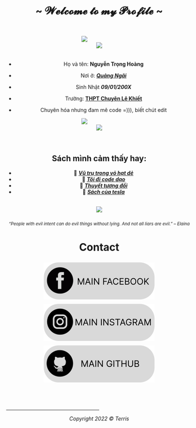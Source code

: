 <body>
  <center>
<h1 align="center">~ 𝓦𝓮𝓵𝓬𝓸𝓶𝓮 𝓽𝓸 𝓶𝔂 𝓟𝓻𝓸𝓯𝓲𝓵𝓮 ~</h1>
<br>
<p>
<div>
<img src="./img/Profile-elaina.png" width="300" align="right" />
<br/>
<img src="./img/AboutMe-elaina.png" width="500" />
<br/>
<br/>
  
- Họ và tên: **Nguyễn Trọng Hoàng**

- Nơi ở: [***Quảng Ngãi***](https://www.google.com/search?q=Qu%E1%BA%A3ng+Ng%C3%A3i&sxsrf=ALiCzsaHuZRmsPF5TRIZz4ge-TFt-mo06Q%3A1668695516295&ei=3EV2Y4TLEcml2roPtemCeA&ved=0ahUKEwiEqfKbt7X7AhXJklYBHbW0AA8Q4dUDCA8&uact=5&oq=Qu%E1%BA%A3ng+Ng%C3%A3i&gs_lcp=Cgxnd3Mtd2l6LXNlcnAQAzIICAAQgAQQsQMyBQgAEIAEMgUIABCABDIICC4QgAQQ1AIyBQgAEIAEMggILhCABBDUAjIFCAAQgAQyBQgAEIAEMgUIABCABDIFCAAQgAQ6BAgAEEdKBAhBGABKBAhGGABQ8zdY8zdggj5oAHACeACAAZ4BiAGeAZIBAzAuMZgBAKABAqABAcgBCMABAQ&sclient=gws-wiz-serp)

- Sinh Nhật ***09/01/200X***

- Trường: [**THPT Chuyên Lê Khiết**](https://www.google.com/search?q=thpt+chuy%C3%AAn+l%C3%AA+khi%E1%BA%BFt&source=lmns&bih=884&biw=1821&hl=vi&sa=X&ved=2ahUKEwjj3ce6vrX7AhXPzIsBHZ6PDEUQ_AUoAHoECAEQAA)

- Chuyên hóa nhưng đam mê code =))), biết chút edit 
<img src="./img/Waifu-elainaa.png" width="300" align="right" />
<br/>
<img src="./img/Repo-elaina.png" width="500" />
<br/> 

<br/> </p>
  ## Sách mình cảm thấy hay:
- 📗 [***Vũ trụ trong vỏ hạt dẻ***](https://www.google.com/search?q=v%C5%A9+tr%E1%BB%A5+trong+h%E1%BA%A1t+d%E1%BA%BB&sxsrf=ALiCzsbX74q6GMvi8-r7RCQ4MAxb6nOksw%3A1668695858839&source=hp&ei=Mkd2Y-S3MOql2roPv8CcwAw&iflsig=AJiK0e8AAAAAY3ZVQrBaiRKENuWggM7TdRR_kDt7dMNR&ved=0ahUKEwjkmJu_uLX7AhXqklYBHT8gB8gQ4dUDCAg&uact=5&oq=v%C5%A9+tr%E1%BB%A5+trong+h%E1%BA%A1t+d%E1%BA%BB&gs_lcp=Cgdnd3Mtd2l6EAMyBQguEIAEMgYIABAWEB4yBggAEBYQHjIGCAAQFhAeMgYIABAWEB4yBggAEBYQHjIGCAAQFhAeMgYIABAWEB4yBggAEBYQHjIGCAAQFhAeOgQIIxAnOgsIABCABBCxAxCDAToRCC4QgAQQsQMQgwEQxwEQ0QM6BQgAEIAEOgQIABBDOgoILhDHARDRAxBDOgQILhBDOg4ILhCABBCxAxCDARDUAjoLCC4QgAQQsQMQ1AI6CgguELEDEIMBEEM6BwguELEDEEM6CwguEIAEELEDEIMBOggIABCABBCxAzoICC4QgAQQsQM6BwgAELEDEEM6CAguEIAEENQCOgsILhCABBDHARDRAzoICC4Q1AIQgAQ6BwgAEIAEEAo6CAgAEBYQHhAPUABY5RtgvxxoAHAAeACAAbIBiAGNGZIBBDAuMjKYAQCgAQE&sclient=gws-wiz) <br/>
- 📘 [***Tôi đi code dạo***](https://www.google.com/search?q=t%C3%B4i+%C4%91i+code+d%E1%BA%A1o+s%C3%A1ch&sxsrf=ALiCzsbMdbUKYRoUYO3ethEyceEPqpzgpw%3A1668695864082&ei=OEd2Y-jEBPba2roPrsWdwAs&ved=0ahUKEwjowN3BuLX7AhV2rVYBHa5iB7gQ4dUDCA8&uact=5&oq=t%C3%B4i+%C4%91i+code+d%E1%BA%A1o+s%C3%A1ch&gs_lcp=Cgxnd3Mtd2l6LXNlcnAQAzIFCAAQgAQ6BAgjECc6BAgAEEM6CwgAEIAEELEDEIMBOggIABCxAxCDAToECC4QQzoHCC4QsQMQQzoHCC4Q1AIQQzoECAAQAzoICC4QgAQQ1AI6BQguEIAEOggIABCABBCxAzoGCAAQFhAeOgcIABCABBANOgYIABAeEA06CAgAEAUQHhANOgUIIRCgAToICCEQFhAeEB1KBAhBGABKBAhGGABQAFi2O2CvPWgDcAF4AYABlAKIAbsmkgEGMC4yNi40mAEAoAEBwAEB&sclient=gws-wiz-serp) <br/>
- 📙 [***Thuyết tương đối***](https://www.google.com/search?q=s%C3%A1ch+thuy%E1%BA%BFt+t%C6%B0%C6%A1ng+%C4%91%E1%BB%91i&bih=884&biw=1821&hl=vi&sxsrf=ALiCzsaMBm-fQuMiWUSPfi3kXC2rs3KpnQ%3A1668697461591&ei=dU12Y-jBI9Ok2roPgu-XuAQ&ved=0ahUKEwio0L27vrX7AhVTklYBHYL3BUcQ4dUDCA8&uact=5&oq=s%C3%A1ch+thuy%E1%BA%BFt+t%C6%B0%C6%A1ng+%C4%91%E1%BB%91i&gs_lcp=Cgxnd3Mtd2l6LXNlcnAQAzIFCAAQgAQyBQgAEIAEOgQIIxAnOgoILhDHARCvARBDOgQIABBDOgsIABCABBCxAxCDAToICAAQsQMQgwE6BAguEEM6BwgAEIAEEAo6BwgjEOoCECc6BggjECcQEzoRCC4QgAQQsQMQgwEQxwEQ0QM6CAgAEIAEELEDOgsILhCABBCxAxCDAToICC4QsQMQgwE6EAguELEDEIMBEMcBENEDEEM6CggAELEDEIMBEEM6BQguEIAEOgcIABCABBANOgYIABAeEA06BggAEBYQHjoFCCEQoAFKBAhBGABKBAhGGABQAFjDK2DVLmgEcAF4AYAB6gGIAdAlkgEGMC4zMC4ymAEAoAEBsAEKwAEB&sclient=gws-wiz-serp) <br/>
- 📕 [***Sách của tesla***](https://www.google.com/search?q=s%C3%A1ch+c%E1%BB%A7a+tesla&bih=884&biw=1821&hl=vi&sxsrf=ALiCzsbz73_vP38sJ3TSxvkE2Q56Bp8HDg%3A1668697592292&ei=-E12Y_e5EYHl2roPsOuU8A4&ved=0ahUKEwj3lef5vrX7AhWBslYBHbA1Be4Q4dUDCA8&uact=5&oq=s%C3%A1ch+c%E1%BB%A7a+tesla&gs_lcp=Cgxnd3Mtd2l6LXNlcnAQAzoECCMQJzoGCCMQJxATOgQIABBDOgsIABCABBCxAxCDAToICAAQgAQQsQM6CwguEIAEELEDEIMBOgUIABCABDoRCC4QgAQQsQMQgwEQxwEQ0QM6BAguEEM6BwgAELEDEEM6BQguEIAESgQIQRgASgQIRhgAUABY2RZgjxpoAHABeACAAakBiAG7EpIBBDAuMTeYAQCgAQHAAQE&sclient=gws-wiz-serp) <br/>

<br/>
<img src="./img/banner-elainaa.png" width="500"  /><br/>
  
<sub> *“People with evil intent can do evil things without lying. And not all liars are evil.” – Elaina* </sub>
<!--
<img src="https://metrics.lecoq.io/Eilaluth?template=classic&base.header=0&base.activity=0&base.community=0&base.repositories=0&base.metadata=0&repositories=1&repositories=100&repositories.batch=100&repositories.forks=false&repositories.affiliations=owner&repositories.featured=Eilaluth%2FAyano%2CEilaluth%2FKyoko%2CEilaluth%2FKanna%2CEilaluth%2FHotaru%2CEilaluth%2FMocha&config.timezone=Asia%2FJakart"  />
-->
# Contact
<p align="center">
 <a href="https://www.facebook.com/t.hoang0901/">
    <img src="resources/facebook.svg" alt="facebook" style="vertical-align:top; margin:6px 4px">
  </a>  
<a href="https://www.instagram.com/terris.91/">
    <img src="resources/instagram.svg" alt="instagram" style="vertical-align:top; margin:6px 4px">
  </a>  
  </a>  
<a href="https://github.com/terris91">
    <img src="resources/github.svg" alt="github" style="vertical-align:top; margin:6px 4px">
  </a>  </p> 
  <br/> <br/>
    
  <h6 align="center">
  
  <hr align="center" width="50%">
  
 *Copyright 2022 © Terris*
  
</div>
